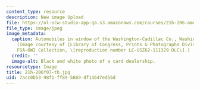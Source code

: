 ```yaml
---
content_type: resource
description: New image Upload
file: https://ol-ocw-studio-app-qa.s3.amazonaws.com/courses/21h-206-american-consumer-culture-fall-2007/7acc0b5398f1ff895869df13647ed55d_21h-206f07-th.jpg
file_type: image/jpeg
image_metadata:
  caption: Automobiles in window of the Washington-Cadillac Co., Washington, D.C.
    (Image courtesy of [Library of Congress, Prints & Photographs Division](http://memory.loc.gov/ammem/index.html),
    FSA-OWI Collection, \[reproduction number LC-USZ62-111329 DLC\].)
  credit: ''
  image-alt: Black and white photo of a card dealership.
resourcetype: Image
title: 21h-206f07-th.jpg
uid: 7acc0b53-98f1-ff89-5869-df13647ed55d
---
```

